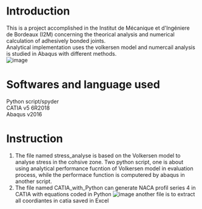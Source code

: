 Introduction
======
This is a project accomplished in the Institut de Mécanique et d'Ingéniere de Bordeaux (I2M) concerning the theorical analysis and numerical calculation of adhesively bonded joints.  
Analytical implementation uses the volkersen model and numercail analysis is studied in Abaqus with different methods.  
![image](https://github.com/Shaoqigit/Automatisation-tool-for-evaluating-of-adhesively-bonded/blob/master/figure/1.png)
# Softwares and language used
Python script/spyder  
CATIA v5 6R2018  
Abaqus v2016  
# Instruction
1. The file named stress_analyse is based on the Volkersen model to analyse stress in the cohsive zone. Two python script, one is about using analytical performance fucntion of Volkersen model in evaluation process, while the performace function is computered by abaqus in another script.  
2. The file named CATIA_with_Python can generate NACA profil series 4 in CATIA with equations coded in Python
![image](https://github.com/Shaoqigit/Automatisation-tool-for-evaluating-of-adhesively-bonded/blob/master/CATIA_with_Python/profil_catia.PNG)
another file is to extract all coordiantes in catia saved in Excel
